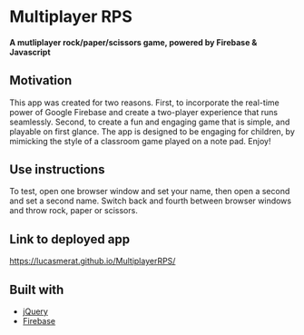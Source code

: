 # Multiplayer RPS

#### A mutliplayer rock/paper/scissors game, powered by Firebase & Javascript

## Motivation
This app was created for two reasons. First, to incorporate the real-time power of Google Firebase and create a two-player experience that runs seamlessly. Second, to create a fun and engaging game that is simple, and playable on first glance. The app is designed to be engaging for children, by mimicking the style of a classroom game played on a note pad. Enjoy!

## Use instructions
To test, open one browser window and set your name, then open a second and set a second name. Switch back and fourth between browser windows and throw rock, paper or scissors.

## Link to deployed app
https://lucasmerat.github.io/MultiplayerRPS/


## Built with 
- [jQuery](https://jQuery.com/)
- [Firebase](https://firebase.google.com/)